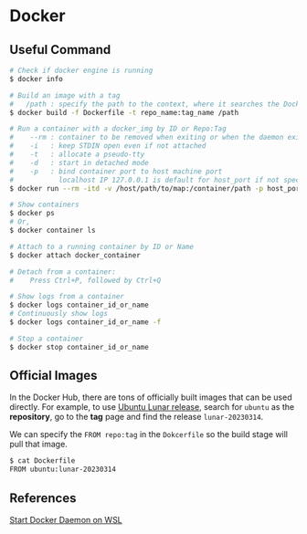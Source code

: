 # Docker

## Useful Command

```sh
# Check if docker engine is running
$ docker info

# Build an image with a tag
#   /path : specify the path to the context, where it searches the Dockerfile
$ docker build -f Dockerfile -t repo_name:tag_name /path

# Run a container with a docker_img by ID or Repo:Tag
#    --rm : container to be removed when exiting or when the daemon exits
#    -i   : keep STDIN open even if not attached
#    -t   : allocate a pseudo-tty
#    -d   : start in detached mode
#    -p   : bind container port to host machine port
#           localhost IP 127.0.0.1 is default for host_port if not specified
$ docker run --rm -itd -v /host/path/to/map:/container/path -p host_port:container_port docker_img

# Show containers
$ docker ps
# Or,
$ docker container ls

# Attach to a running container by ID or Name
$ docker attach docker_container

# Detach from a container:
#    Press Ctrl+P, followed by Ctrl+Q

# Show logs from a container
$ docker logs container_id_or_name
# Continuously show logs
$ docker logs container_id_or_name -f

# Stop a container
$ docker stop container_id_or_name
```

## Official Images

In the Docker Hub, there are tons of officially built images that can be used directly. For example, to use [Ubuntu Lunar release](https://hub.docker.com/_/ubuntu/tags), search for `ubuntu` as the **repository**, go to the **tag** page and find the release `lunar-20230314`. 

We can specify the `FROM repo:tag` in the `Dokcerfile` so the build stage will pull that image.

```sh
$ cat Dockerfile
FROM ubuntu:lunar-20230314
```

## References

[Start Docker Daemon on WSL](https://blog.nillsf.com/index.php/2020/06/29/how-to-automatically-start-the-docker-daemon-on-wsl2/)
